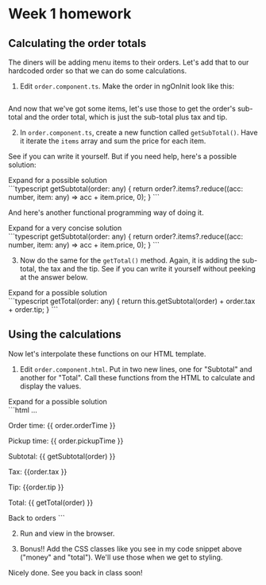 # Week 1 homework

## Calculating the order totals

The diners will be adding menu items to their orders. Let's add that to our hardcoded order so that we can do some calculations.

1. Edit `order.component.ts`. Make the order in ngOnInit look like this:
```typescript

```

And now that we've got some items, let's use those to get the order's sub-total and the order total, which is just the sub-total plus tax and tip.

2. In `order.component.ts`, create a new function called `getSubTotal()`. Have it iterate the `items` array and sum the price for each item.

See if you can write it yourself. But if you need help, here's a possible solution:

<detail>
<summary>Expand for a possible solution</summary>
```typescript
getSubtotal(order: any) {
  return order?.items?.reduce((acc: number, item: any) =>
    acc + item.price, 0);
}
```
</detail>

And here's another functional programming way of doing it.

<detail>
<summary>Expand for a very concise solution</summary>
```typescript
getSubtotal(order: any) {
  return order?.items?.reduce((acc: number, item: any) =>
    acc + item.price, 0);
}
```
</detail>

3. Now do the same for the `getTotal()` method. Again, it is adding the sub-total, the tax and the tip. See if you can write it yourself without peeking at the answer below.

<detail>
<summary>Expand for a possible solution</summary>
```typescript
getTotal(order: any) {
  return this.getSubtotal(order) + order.tax + order.tip;
}
```
</detail>

## Using the calculations
Now let's interpolate these functions on our HTML template.

1. Edit `order.component.html`. Put in two new lines, one for "Subtotal" and another for "Total". Call these functions from the HTML to calculate and display the values.

<detail>
<summary>Expand for a possible solution</summary>
```html
...
<p>Order time: {{ order.orderTime }}</p>
<p>Pickup time: {{ order.pickupTime }}</p>

<p class="money">Subtotal: {{ getSubtotal(order)  }}</p>
<p class="money">Tax: {{order.tax }}</p>
<p class="money">Tip: {{order.tip }}</p>
<p class="money total">Total: {{ getTotal(order) }}</p>
<a [routerLink]="'/orders'">Back to orders</a>
```
</detail>

2. Run and view in the browser.

3. Bonus!! Add the CSS classes like you see in my code snippet above ("money" and "total"). We'll use those when we get to styling.

Nicely done. See you back in class soon!

